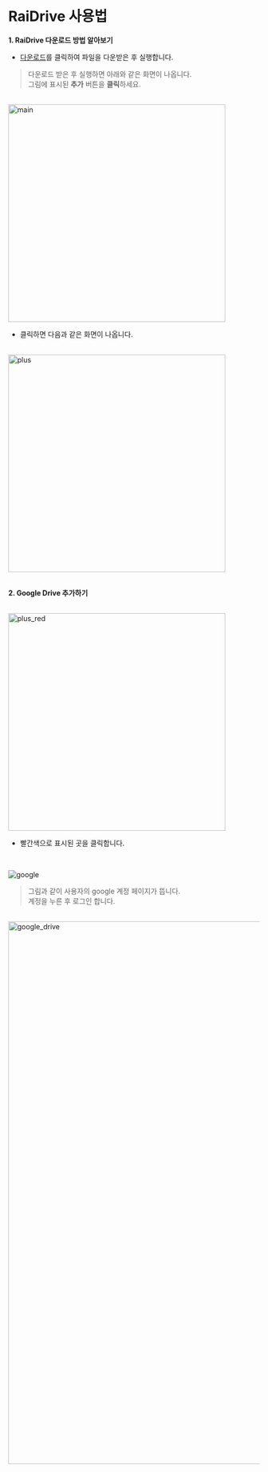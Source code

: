 # RaiDrive 사용법

**1. RaiDrive 다운로드 방법 알아보기**
<br />
- [다운로드](https://www.raidrive.com/ko/download)를 클릭하여 파일을 다운받은 후 실행합니다.

> 다운로드 받은 후 실행하면 아래와 같은 화면이 나옵니다.<br />
> 그림에 표시된 **추가** 버튼을 **클릭**하세요.

<br />
<img width="435" alt="main" src="https://user-images.githubusercontent.com/44859382/48181023-33818e80-e369-11e8-849f-c17fc15d2995.PNG">
<br />

   - 클릭하면 다음과 같은 화면이 나옵니다.
<br />

<img width="435" alt="plus" src="https://user-images.githubusercontent.com/44859382/48181194-dd611b00-e369-11e8-8285-6e1a1b3e7f6d.PNG">



<br />
<br />

**2. Google Drive 추가하기**

<br />

<img width="435" alt="plus_red" src="https://user-images.githubusercontent.com/44859382/48182818-02588c80-e370-11e8-92cf-ec62666782f3.png">

- 빨간색으로 표시된 곳을 클릭합니다.

<br />

![google](https://user-images.githubusercontent.com/44859382/48183473-1d2c0080-e372-11e8-8714-d75829d42121.PNG)

> 그림과 같이 사용자의 google 계정 페이지가 뜹니다.<br />
> 계정을 누른 후 로그인 합니다.

<br />

<img width="1085" alt="google_drive" src="https://user-images.githubusercontent.com/44859382/48237240-19978880-e409-11e8-932e-1c0121052f68.PNG">





